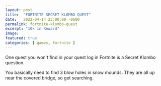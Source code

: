 ```yaml
---
layout: post
title:  "FORTNITE SECRET KLOMBO QUEST"
date:   2022-04-14 23:00:00 -0600
permalink: fortnite-klombo-quest
excerpt: "10k in Reward"
image: 
featured: true
categories: [ games, fortnite ]
---
```


One quest you won't find in your quest log in Fortnite is a Secret Klombo question. 

You basically need to find 3 blow holes in snow mounds. They are all up near the covered bridge, so get searching.



